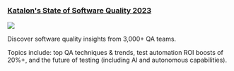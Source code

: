 ### [Katalon's State of Software Quality 2023](https://katalon.com/state-quality-2023?utm_source=katalon&utm_medium=ks-start-page&utm_id=soq-2023)

<img src="https://cms-cdn.katalon.com/Katalon_State_of_Software_Quality_2023_0da6b56e4b.png">

Discover software quality insights from 3,000+ QA teams. 

Topics include: top QA techniques & trends, test automation ROI boosts of 20%+, and the future of testing (including AI and autonomous capabilities).
